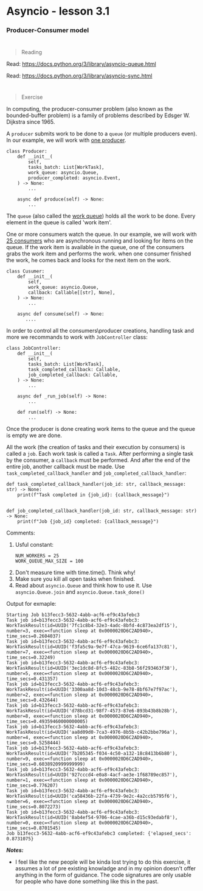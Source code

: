 # Asyncio - lesson 3.1

### Producer-Consumer model

#

> Reading

Read: https://docs.python.org/3/library/asyncio-queue.html

Read: https://docs.python.org/3/library/asyncio-sync.html

#

> Exercise

In computing, the producer-consumer problem (also known as the bounded-buffer problem)
is a family of problems described by Edsger W. Dijkstra since 1965.

A `producer` submits work to be done to a `queue` (or multiple producers even).
In our example, we will work with <u>one producer</u>.

```
class Producer:
    def __init__(
        self,
        tasks_batch: List[WorkTask],
        work_queue: asyncio.Queue,
        producer_completed: asyncio.Event,
    ) -> None:
        ...

    async def produce(self) -> None:
        ...
```

The `queue` (also called the <u>work queue</u>) holds all the work to be done. Every element in the queue is called 'work item'.

One or more consumers watch the queue. In our example, we will work with <u>25 consumers</u> who are asynchronous running and looking for items on the queue.
If the work item is available in the queue, one of the consumers grabs the work item and performs the work.
when one consumer finished the work, he comes back and looks for the next item on the work.

```
class Cusumer:
    def __init__(
        self,
        work_queue: asyncio.Queue,
        callback: Callable[[str], None],
    ) -> None:
        ...

    async def consume(self) -> None:
       ....

```

In order to control all the consumers\producer creations, handling task and more we recommands to work with `JobController` class:

```
class JobController:
    def __init__(
        self,
        tasks_batch: List[WorkTask],
        task_completed_callback: Callable,
        job_completed_callback: Callable,
    ) -> None:
        ...

    async def _run_job(self) -> None:
        ...

    def run(self) -> None:
        ...

```

Once the producer is done creating work items to the queue and the queue is empty we are done.

All the work (the creation of tasks and their execution by consumers) is called a `job`. Each work task is called a `Task`. After performing a single task by the consumer, a `callback` must be performed. And after the end of the entire job, another callback must be made. Use `task_completed_callback_handler` and `job_completed_callback_handler`:

```
def task_completed_callback_handler(job_id: str, callback_message: str) -> None:
    print(f"Task completed in {job_id}: {callback_message}")


def job_completed_callback_handler(job_id: str, callback_message: str) -> None:
    print(f"Job {job_id} completed: {callback_message}")

```

Comments:

1. Usful constant:
   ```
   NUM_WORKERS = 25
   WORK_QUEUE_MAX_SIZE = 100
   ```
2. Don't measure time with time.time(). Think why!
3. Make sure you kill all open tasks when finished.
4. Read about `asyncio.Queue` and think how to use it. Use `asyncio.Queue.join` and `asyncio.Queue.task_done()`

Output for exmaple:

```
Starting Job b13fecc3-5632-4abb-acf6-ef9c43afebc3
Task job id=b13fecc3-5632-4abb-acf6-ef9c43afebc3: WorkTaskResult(id=UUID('7fc1c8b4-32e3-4adc-8bfd-4c873ea2df15'), number=3, exec=<function sleep at 0x0000020D6C2AD940>, time_secs=0.2604037)
Task job id=b13fecc3-5632-4abb-acf6-ef9c43afebc3: WorkTaskResult(id=UUID('f3fa5c9a-9e7f-47ca-9619-6ce6fa137c81'), number=7, exec=<function sleep at 0x0000020D6C2AD940>, time_secs=0.32249)
Task job id=b13fecc3-5632-4abb-acf6-ef9c43afebc3: WorkTaskResult(id=UUID('3ec1dc8d-8fc5-482c-83b8-56f293463f38'), number=5, exec=<function sleep at 0x0000020D6C2AD940>, time_secs=0.431357)
Task job id=b13fecc3-5632-4abb-acf6-ef9c43afebc3: WorkTaskResult(id=UUID('3300aa8d-10d3-48cb-9e78-8bf67e7f97ac'), number=2, exec=<function sleep at 0x0000020D6C2AD940>, time_secs=0.432644)
Task job id=b13fecc3-5632-4abb-acf6-ef9c43afebc3: WorkTaskResult(id=UUID('d78bcd31-98f7-4573-87e6-893b43b8b28b'), number=8, exec=<function sleep at 0x0000020D6C2AD940>, time_secs=0.49359460000000005)
Task job id=b13fecc3-5632-4abb-acf6-ef9c43afebc3: WorkTaskResult(id=UUID('aa8d09d0-7ca3-4976-8b5b-c42b2bbe796a'), number=4, exec=<function sleep at 0x0000020D6C2AD940>, time_secs=0.5258444)
Task job id=b13fecc3-5632-4abb-acf6-ef9c43afebc3: WorkTaskResult(id=UUID('7b205345-f034-4c50-a132-18c8413b6b80'), number=9, exec=<function sleep at 0x0000020D6C2AD940>, time_secs=0.6038920999999999)
Task job id=b13fecc3-5632-4abb-acf6-ef9c43afebc3: WorkTaskResult(id=UUID('927cccd4-e0a8-4acf-ae3e-1f68789ec857'), number=1, exec=<function sleep at 0x0000020D6C2AD940>, time_secs=0.776207)
Task job id=b13fecc3-5632-4abb-acf6-ef9c43afebc3: WorkTaskResult(id=UUID('ca58436b-22fa-4739-9e2c-4a2ccb5795f6'), number=6, exec=<function sleep at 0x0000020D6C2AD940>, time_secs=0.8072273)
Task job id=b13fecc3-5632-4abb-acf6-ef9c43afebc3: WorkTaskResult(id=UUID('8ab4ef54-9706-4cae-a36b-d15c93edabf8'), number=0, exec=<function sleep at 0x0000020D6C2AD940>, time_secs=0.8701545)
Job b13fecc3-5632-4abb-acf6-ef9c43afebc3 completed: {'elapsed_secs': 0.8731075}
```

**_Notes:_**
* I feel like the new people will be kinda lost trying to do this exercise, it assumes a lot of pre existing knowladge and in my opinion doesn't offer anything in the form of guidance. The code signatures are only usable for people who have done something like this in the past.
